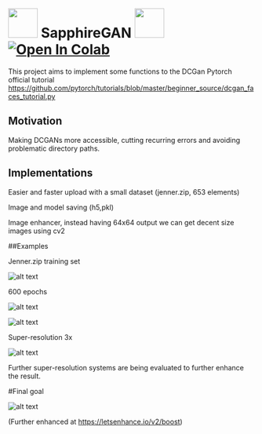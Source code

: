 # <img src="https://media.giphy.com/media/ie8wWVDkrH6dvsy4Zn/giphy.gif" width="60" height="60"/> SapphireGAN <img src="https://media.giphy.com/media/ie8wWVDkrH6dvsy4Zn/giphy.gif" width="60" height="60"/> [![Open In Colab](https://colab.research.google.com/assets/colab-badge.svg)](https://colab.research.google.com/github/FabioRovai/SapphireGAN/blob/main/SapphireGAN.ipynb)




This project aims to implement some functions to the DCGan Pytorch official tutorial https://github.com/pytorch/tutorials/blob/master/beginner_source/dcgan_faces_tutorial.py


## Motivation

Making DCGANs more accessible, cutting recurring errors and avoiding problematic directory paths.


## Implementations

Easier and faster upload with a small dataset (jenner.zip, 653 elements)

Image and model saving (h5,pkl)

Image enhancer, instead having 64x64 output we can get decent size images using cv2


##Examples

Jenner.zip training set


![alt text](https://i.ibb.co/GpkpYCB/download-3.png)


600 epochs

![alt text](https://i.ibb.co/3p4g0Pj/download-2.png)



![alt text](https://i.ibb.co/GtJ458d/image-00000.png)


Super-resolution 3x

![alt text](https://i.ibb.co/bb5Jc4V/6724cd15-5597-4e1b-a57d-6e80ac9c7dd0.png)


Further super-resolution systems are being evaluated to further enhance the result.


#Final goal

![alt text](https://i.ibb.co/YQYPqFd/Screenshot-2021-03-03-at-12-30-03-auto-x2-auto-x2-auto-x2.png)



(Further enhanced at https://letsenhance.io/v2/boost)


